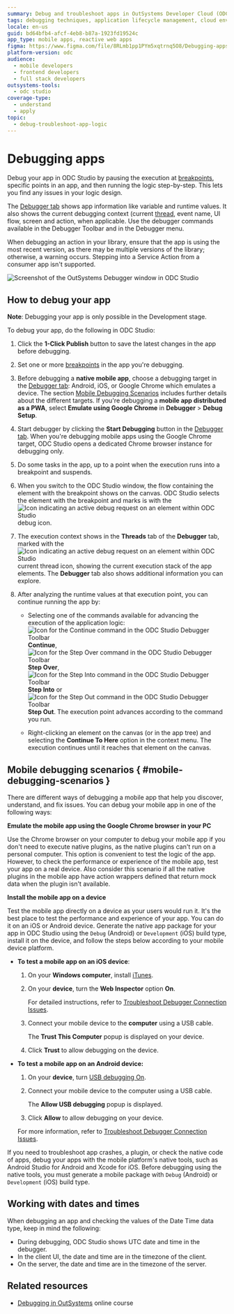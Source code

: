```yaml
---
summary: Debug and troubleshoot apps in OutSystems Developer Cloud (ODC) using breakpoints, step-by-step execution, and runtime value inspection.
tags: debugging techniques, application lifecycle management, cloud environments, software development, ide usage
locale: en-us
guid: bd64bfb4-afcf-4eb8-b87a-1923fd19524c
app_type: mobile apps, reactive web apps
figma: https://www.figma.com/file/8RLmb1pp1PYm5xqtrnq5O8/Debugging-apps?type=design&node-id=2901%3A72&t=sdGPdlxTkpCARchu-1
platform-version: odc
audience:
  - mobile developers
  - frontend developers
  - full stack developers
outsystems-tools:
  - odc studio
coverage-type:
  - understand
  - apply
topic:
  - debug-troubleshoot-app-logic
---
```


# Debugging apps

Debug your app in ODC Studio by pausing the execution at [breakpoints](breakpoints.md), specific points in an app, and then running the logic step-by-step. This lets you find any issues in your logic design.

The [Debugger tab](debugger-ui-reference.md) shows app information like variable and runtime values. It also shows the current debugging context (current [thread](threads.md), event name, UI flow, screen and action, when applicable. Use the debugger commands available in the Debugger Toolbar and in the Debugger menu.

When debugging an action in your library, ensure that the app is using the most recent version, as there may be multiple versions of the library; otherwise, a warning occurs. Stepping into a Service Action from a consumer app isn't supported.

![Screenshot of the OutSystems Debugger window in ODC Studio](images/debugger-intro-ss.png "Debugger Window Overview")

## How to debug your app

**Note**: Debugging your app is only possible in the Development stage.

To debug your app, do the following in ODC Studio:

1. Click the **1-Click Publish** button to save the latest changes in the app before debugging. 

1. Set one or more [breakpoints](breakpoints.md) in the app you're debugging.

1. Before debugging a **native mobile app**, choose a debugging target in the [Debugger tab](debugger-ui-reference.md): Android, iOS, or Google Chrome which emulates a device. The section [Mobile Debugging Scenarios](#mobile-debugging-scenarios) includes further details about the different targets. If you're debugging a **mobile app distributed as a PWA**, select **Emulate using Google Chrome** in **Debugger** > **Debug Setup**. 

1. Start debugger by clicking the **Start Debugging** button in the [Debugger tab](debugger-ui-reference.md). When you're debugging mobile apps using the Google Chrome target, ODC Studio opens a dedicated Chrome browser instance for debugging only.

1. Do some tasks in the app, up to a point when the execution runs into a breakpoint and suspends.

1. When you switch to the ODC Studio window, the flow containing the element with the breakpoint shows on the canvas. ODC Studio selects the element with the breakpoint and marks is with the ![Icon indicating an active debug request on an element within ODC Studio](images/overlay-active-request.png "Debug Icon") debug icon.

1. The execution context shows in the **Threads** tab of the **Debugger** tab, marked with the ![Icon indicating an active debug request on an element within ODC Studio](images/overlay-active-request.png "Debug Icon") current thread icon, showing the current execution stack of the app elements. The **Debugger** tab also shows additional information you can explore.

1. After analyzing the runtime values at that execution point, you can continue running the app by:

    * Selecting one of the commands available for advancing the execution of the application logic: ![Icon for the Continue command in the ODC Studio Debugger Toolbar](images/toolbar-button-continue.png "Continue Command Icon") **Continue**, ![Icon for the Step Over command in the ODC Studio Debugger Toolbar](images/toolbar-button-step-over.png "Step Over Command Icon") **Step Over**, ![Icon for the Step Into command in the ODC Studio Debugger Toolbar](images/toolbar-button-step-into.png "Step Into Command Icon") **Step Into** or ![Icon for the Step Out command in the ODC Studio Debugger Toolbar](images/toolbar-button-step-out.png "Step Out Command Icon") **Step Out**. The execution point advances according to the command you run.

    * Right-clicking an element on the canvas (or in the app tree) and selecting the **Continue To Here** option in the context menu. The execution continues until it reaches that element on the canvas.

## Mobile debugging scenarios { #mobile-debugging-scenarios }

There are different ways of debugging a mobile app that help you discover, understand, and fix issues. You can debug your mobile app in one of the following ways:

**Emulate the mobile app using the Google Chrome browser in your PC**

Use the Chrome browser on your computer to debug your mobile app if you don't need to execute native plugins, as the native plugins can't run on a personal computer. This option is convenient to test the logic of the app. However, to check the performance or experience of the mobile app, test your app on a real device. Also consider this scenario if all the native plugins in the mobile app have action wrappers defined that return mock data when the plugin isn't available.

**Install the mobile app on a device**
    
Test the mobile app directly on a device as your users would run it. It's the best place to test the performance and experience of your app. You can do it on an iOS or Android device. Generate the native app package for your app in ODC Studio using the `Debug` (Android) or `Development` (iOS) build type, install it on the device, and follow the steps below according to your mobile device platform. 

* **To test a mobile app on an iOS device**:
    
    1. On your **Windows computer**, install [iTunes](https://www.apple.com/itunes/download/).

    1. On your **device**, turn the **Web Inspector** option **On**. 
    
        For detailed instructions, refer to [Troubleshoot Debugger Connection Issues](troubleshoot-debugger-connection.md#web-inspector-is-not-enabled-on-your-device).

    1. Connect your mobile device to the **computer** using a USB cable.

        The **Trust This Computer** popup is displayed on your device.

    1. Click **Trust** to allow debugging on the device.
    
* **To test a mobile app on an Android device:**
    
    1. On your **device**, turn [USB debugging On](https://developer.android.com/studio/debug/dev-options.html#enable).

    1. Connect your mobile device to the computer using a USB cable.

        The **Allow USB debugging** popup is displayed.

    1. Click **Allow** to allow debugging on your device.
    
    For more information, refer to [Troubleshoot Debugger Connection Issues](troubleshoot-debugger-connection.md).

If you need to troubleshoot app crashes, a plugin, or check the native code of apps, debug your apps with the mobile platform's native tools, such as Android Studio for Android and Xcode for iOS. Before debugging using the native tools, you must generate a mobile package with `Debug` (Android) or `Development` (iOS) build type.

## Working with dates and times

When debugging an app and checking the values of the Date Time data type, keep in mind the following:

* During debugging, ODC Studio shows UTC date and time in the debugger.
* In the client UI, the date and time are in the timezone of the client.
* On the server, the date and time are in the timezone of the server.

## Related resources

* [Debugging in OutSystems](https://learn.outsystems.com/training/journeys/debugging-639) online course
